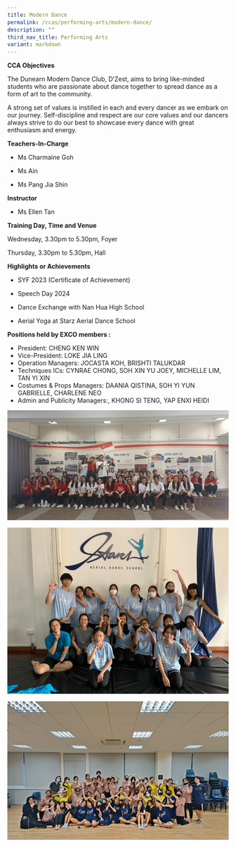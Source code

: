 ```yaml
---
title: Modern Dance
permalink: /ccas/performing-arts/modern-dance/
description: ""
third_nav_title: Performing Arts
variant: markdown
---
```

**CCA Objectives**

The Dunearn Modern Dance Club, D’Zest, aims to bring like-minded students who are passionate about dance together to spread dance as a form of art to the community.

A strong set of values is instilled in each and every dancer as we embark on our journey. Self-discipline and respect are our core values and our dancers always strive to do our best to showcase every dance with great enthusiasm and energy.

**Teachers-In-Charge**

* Ms Charmaine Goh

* Ms Ain

* Ms Pang Jia Shin

**Instructor**

* Ms Ellen Tan

**Training Day, Time and Venue**

Wednesday, 3.30pm to 5.30pm, Foyer

Thursday, 3.30pm to 5.30pm, Hall

**Highlights or Achievements**

* SYF 2023 (Certificate of Achievement)

* Speech Day 2024

* Dance Exchange with Nan Hua High School

* Aerial Yoga at Starz Aerial Dance School

**Positions held by EXCO members :**

*   President: CHENG KEN WIN
*   Vice-President: LOKE JIA LING
*   Operation Managers: JOCASTA KOH, BRISHTI TALUKDAR
*   Techniques ICs: CYNRAE CHONG, SOH XIN YU JOEY, MICHELLE LIM, TAN YI XIN
*   Costumes & Props Managers: DAANIA QISTINA, SOH YI YUN GABRIELLE, CHARLENE NEO
*   Admin and Publicity Managers:, KHONG SI TENG, YAP ENXI HEIDI

![](/images/Modern_Dance_2.jpg)

![](/images/Modern_Dance_3.jpg)

![](/images/Modern_Dance_4.jpg)